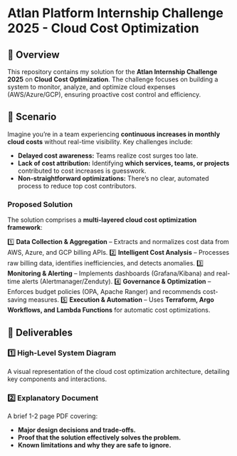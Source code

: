 # Atlan Platform Internship Challenge 2025 - Cloud Cost Optimization

## 🚀 Overview
This repository contains my solution for the **Atlan Internship Challenge 2025** on **Cloud Cost Optimization**. The challenge focuses on building a system to monitor, analyze, and optimize cloud expenses (AWS/Azure/GCP), ensuring proactive cost control and efficiency.

## 📜 Scenario
Imagine you’re in a team experiencing **continuous increases in monthly cloud costs** without real-time visibility. Key challenges include:
- **Delayed cost awareness:** Teams realize cost surges too late.
- **Lack of cost attribution:** Identifying **which services, teams, or projects** contributed to cost increases is guesswork.
- **Non-straightforward optimizations:** There’s no clear, automated process to reduce top cost contributors.

### **Proposed Solution**
The solution comprises a **multi-layered cloud cost optimization framework**:

1️⃣ **Data Collection & Aggregation** – Extracts and normalizes cost data from AWS, Azure, and GCP billing APIs.
2️⃣ **Intelligent Cost Analysis** – Processes raw billing data, identifies inefficiencies, and detects anomalies.
3️⃣ **Monitoring & Alerting** – Implements dashboards (Grafana/Kibana) and real-time alerts (Alertmanager/Zenduty).
4️⃣ **Governance & Optimization** – Enforces budget policies (OPA, Apache Ranger) and recommends cost-saving measures.
5️⃣ **Execution & Automation** – Uses **Terraform, Argo Workflows, and Lambda Functions** for automatic cost optimizations.

## 📌 Deliverables
### 1️⃣ **High-Level System Diagram**
A visual representation of the cloud cost optimization architecture, detailing key components and interactions.

### 2️⃣ **Explanatory Document**
A brief 1-2 page PDF covering:
- **Major design decisions and trade-offs.**
- **Proof that the solution effectively solves the problem.**
- **Known limitations and why they are safe to ignore.**
